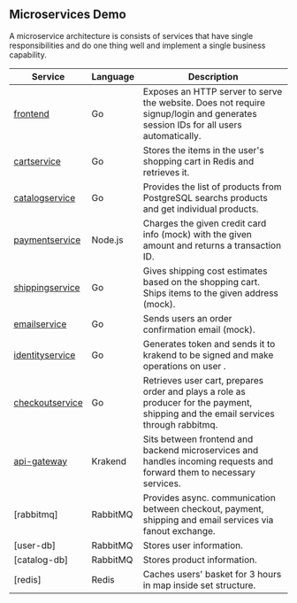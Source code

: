 ## Microservices Demo

A microservice architecture is consists of services that have single responsibilities and do one thing well and implement a single business capability.

| Service                                              | Language      | Description                                                                                                                       |
| ---------------------------------------------------- | ------------- | --------------------------------------------------------------------------------------------------------------------------------- |
| [frontend](/frontend)                           | Go            | Exposes an HTTP server to serve the website. Does not require signup/login and generates session IDs for all users automatically. |
| [cartservice](/cartservice)                     | Go            | Stores the items in the user's shopping cart in Redis and retrieves it.                                                           |
| [catalogservice](/productcatalogservice) | Go            | Provides the list of products from PostgreSQL searchs products and get individual products.                        |
| [paymentservice](/paymentservice)               | Node.js       | Charges the given credit card info (mock) with the given amount and returns a transaction ID.                                     |
| [shippingservice](/shippingservice)             | Go            | Gives shipping cost estimates based on the shopping cart. Ships items to the given address (mock).                                 |
| [emailservice](/emailservice)                   | Go        | Sends users an order confirmation email (mock).
| [identityservice](/identityservice)                   | Go        | Generates token and sends it to krakend to be signed and make operations on user .                                                                       
| [checkoutservice](/checkoutservice)             | Go            | Retrieves user cart, prepares order and plays a role as producer for the payment, shipping and the email services through rabbitmq.                             
| [api-gateway](/krakend)                 | Krakend | Sits between frontend and backend microservices and handles incoming requests and forward them to necessary services. 
| [rabbitmq]                 | RabbitMQ | Provides async. communication  between  checkout, payment, shipping and email services via fanout exchange.
| [user-db]                 | RabbitMQ | Stores user information.
| [catalog-db]                 | RabbitMQ | Stores product information.
| [redis]                 | Redis | Caches users' basket for 3 hours in map inside set structure.